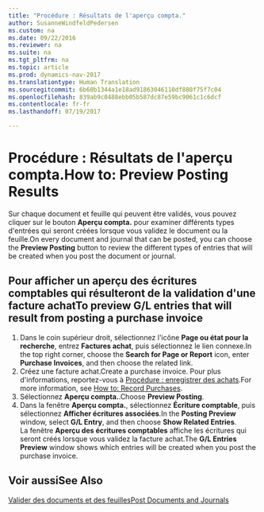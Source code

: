 ```yaml
---
title: "Procédure : Résultats de l'aperçu compta."
author: SusanneWindfeldPedersen
ms.custom: na
ms.date: 09/22/2016
ms.reviewer: na
ms.suite: na
ms.tgt_pltfrm: na
ms.topic: article
ms.prod: dynamics-nav-2017
ms.translationtype: Human Translation
ms.sourcegitcommit: 6b60b1344a1e18ad91863046110df880f75f7c04
ms.openlocfilehash: 839ab9c0488ebb05b587dc87e59bc9061c1c6dcf
ms.contentlocale: fr-fr
ms.lasthandoff: 07/19/2017

---
```

    
# <a name="how-to-preview-posting-results"></a><span data-ttu-id="2f9c5-102">Procédure : Résultats de l'aperçu compta.</span><span class="sxs-lookup"><span data-stu-id="2f9c5-102">How to: Preview Posting Results</span></span>
<span data-ttu-id="2f9c5-103">Sur chaque document et feuille qui peuvent être validés, vous pouvez cliquer sur le bouton **Aperçu compta.** pour examiner différents types d'entrées qui seront créées lorsque vous validez le document ou la feuille.</span><span class="sxs-lookup"><span data-stu-id="2f9c5-103">On every document and journal that can be posted, you can choose the **Preview Posting** button to review the different types of entries that will be created when you post the document or journal.</span></span>

## <a name="to-preview-gl-entries-that-will-result-from-posting-a-purchase-invoice"></a><span data-ttu-id="2f9c5-104">Pour afficher un aperçu des écritures comptables qui résulteront de la validation d'une facture achat</span><span class="sxs-lookup"><span data-stu-id="2f9c5-104">To preview G/L entries that will result from posting a purchase invoice</span></span>
1. <span data-ttu-id="2f9c5-105">Dans le coin supérieur droit, sélectionnez l'icône **Page ou état pour la recherche**, entrez **Factures achat**, puis sélectionnez le lien connexe.</span><span class="sxs-lookup"><span data-stu-id="2f9c5-105">In the top right corner, choose the **Search for Page or Report** icon, enter **Purchase Invoices**, and then choose the related link.</span></span>
2. <span data-ttu-id="2f9c5-106">Créez une facture achat.</span><span class="sxs-lookup"><span data-stu-id="2f9c5-106">Create a purchase invoice.</span></span> <span data-ttu-id="2f9c5-107">Pour plus d'informations, reportez-vous à [Procédure : enregistrer des achats](purchasing-how-record-purchases.md).</span><span class="sxs-lookup"><span data-stu-id="2f9c5-107">For more information, see [How to: Record Purchases](purchasing-how-record-purchases.md).</span></span>
3. <span data-ttu-id="2f9c5-108">Sélectionnez **Aperçu compta.**.</span><span class="sxs-lookup"><span data-stu-id="2f9c5-108">Choose **Preview Posting**.</span></span>
4. <span data-ttu-id="2f9c5-109">Dans la fenêtre **Aperçu compta.**, sélectionnez **Écriture comptable**, puis sélectionnez **Afficher écritures associées**.</span><span class="sxs-lookup"><span data-stu-id="2f9c5-109">In the **Posting Preview** window, select **G/L Entry**, and then choose **Show Related Entries**.</span></span>  
<span data-ttu-id="2f9c5-110">La fenêtre **Aperçu des écritures comptables** affiche les écritures qui seront créés lorsque vous validez la facture achat.</span><span class="sxs-lookup"><span data-stu-id="2f9c5-110">The **G/L Entries Preview** window shows which entries will be created when you post the purchase invoice.</span></span>

## <a name="see-also"></a><span data-ttu-id="2f9c5-111">Voir aussi</span><span class="sxs-lookup"><span data-stu-id="2f9c5-111">See Also</span></span>
[<span data-ttu-id="2f9c5-112">Valider des documents et des feuilles</span><span class="sxs-lookup"><span data-stu-id="2f9c5-112">Post Documents and Journals</span></span>](ui-post-documents-journals.md)


